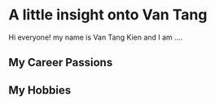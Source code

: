 # A little insight onto Van Tang
Hi everyone! my name is Van Tang Kien and I am ....

## My Career Passions

## My Hobbies

